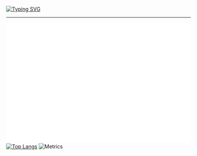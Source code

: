 [![Typing SVG](https://readme-typing-svg.herokuapp.com?color=%2336BCF7&lines=HI+THERE+👋)](https://git.io/typing-svg)
____
![Metrics](/metrics.plugin.isocalendar.fullyear.svg)
[![Top Langs](https://github-readme-stats.vercel.app/api/top-langs/?username=Deomap)](https://github.com/anuraghazra/github-readme-stats)
![Metrics](/metrics.classic.svg)
<!--
**Deomap/Deomap** is a ✨ _special_ ✨ repository because its `README.md` (this file) appears on your GitHub profile.

Here are some ideas to get you started:

- 🔭 I’m currently working on ...
- 🌱 I’m currently learning ...
- 👯 I’m looking to collaborate on ...
- 🤔 I’m looking for help with ...
- 💬 Ask me about ...
- 📫 How to reach me: ...
- 😄 Pronouns: ...
- ⚡ Fun fact: ...
-->
